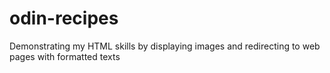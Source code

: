 # odin-recipes
Demonstrating my HTML skills by displaying images and redirecting to web pages with formatted texts